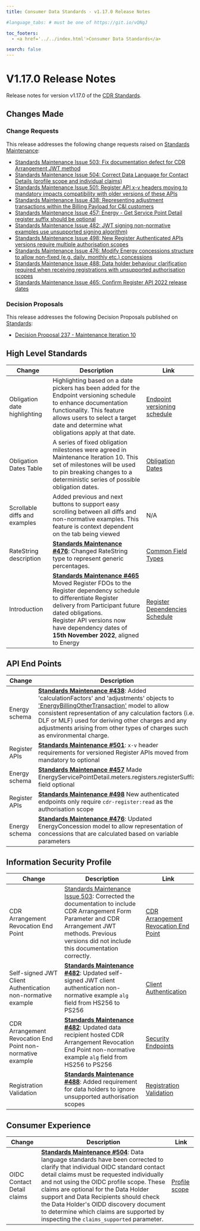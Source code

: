```yaml
---
title: Consumer Data Standards - v1.17.0 Release Notes

#language_tabs: # must be one of https://git.io/vQNgJ

toc_footers:
  - <a href='../../index.html'>Consumer Data Standards</a>

search: false
---
```


# V1.17.0 Release Notes
Release notes for version v1.17.0 of the [CDR Standards](../../index.html).

## Changes Made
### Change Requests

This release addresses the following change requests raised on [Standards Maintenance](https://github.com/ConsumerDataStandardsAustralia/standards-maintenance/issues):

- [Standards Maintenance Issue 503: Fix documentation defect for CDR Arrangement JWT method](https://github.com/ConsumerDataStandardsAustralia/standards-maintenance/issues/503)
- [Standards Maintenance Issue 504: Correct Data Language for Contact Details (profile scope and individual claims)](https://github.com/ConsumerDataStandardsAustralia/standards-maintenance/issues/504)
- [Standards Maintenance Issue 501: Register API x-v headers moving to mandatory impacts compatibility with older versions of these APIs](https://github.com/ConsumerDataStandardsAustralia/standards-maintenance/issues/501)
- [Standards Maintenance Issue 438: Representing adjustment transactions within the Billing Payload for C&I customers](https://github.com/ConsumerDataStandardsAustralia/standards-maintenance/issues/438)
- [Standards Maintenance Issue 457: Energy - Get Service Point Detail register suffix should be optional](https://github.com/ConsumerDataStandardsAustralia/standards-maintenance/issues/457)
- [Standards Maintenance Issue 482: JWT signing non-normative examples use unsupported signing algorithm)](https://github.com/ConsumerDataStandardsAustralia/standards-maintenance/issues/482)
- [Standards Maintenance Issue 498: New Register Authenticated APIs versions require multiple authorisation scopes](https://github.com/ConsumerDataStandardsAustralia/standards-maintenance/issues/498)
- [Standards Maintenance Issue 476: Modify Energy concessions structure to allow non-fixed (e.g. daily, monthly etc.) concessions](https://github.com/ConsumerDataStandardsAustralia/standards-maintenance/issues/476)
- [Standards Maintenance Issue 488: Data holder behaviour clarification required when receiving registrations with unsupported authorisation scopes](https://github.com/ConsumerDataStandardsAustralia/standards-maintenance/issues/488)
- [Standards Maintenance Issue 465: Confirm Register API 2022 release dates](https://github.com/ConsumerDataStandardsAustralia/standards-maintenance/issues/465)

### Decision Proposals

This release addresses the following Decision Proposals published on [Standards](https://github.com/ConsumerDataStandardsAustralia/standards/issues):

- [Decision Proposal 237 - Maintenance Iteration 10](https://github.com/ConsumerDataStandardsAustralia/standards/issues/237)


## High Level Standards

|Change|Description|Link|
|------|-----------|----|
| Obligation date highlighting | Highlighting based on a date pickers has been added for the Endpoint versioning schedule to enhance documentation functionality. This feature allows users to select a target date and determine what obligations apply at that date. | [Endpoint versioning schedule](../../includes/endpoint-version-schedule/)
| Obligation Dates Table | A series of fixed obligation milestones were agreed in Maintenance Iteration 10. This set of milestones will be used to pin breaking changes to a deterministic series of possible obligation dates. | [Obligation Dates]() |
| Scrollable diffs and examples | Added previous and next buttons to support easy scrolling between all diffs and non-normative examples. This feature is context dependent on the tab being viewed | N/A |
| RateString description | [**Standards Maintenance #476**](https://github.com/ConsumerDataStandardsAustralia/standards-maintenance/issues/476): Changed RateString type to represent generic percentages. | [Common Field Types](../../#common-field-types)
| Introduction | [**Standards Maintenance #465**](https://github.com/ConsumerDataStandardsAustralia/standards-maintenance/issues/465) Moved Register FDOs to the Register dependency schedule to differentiate Register delivery from Participant future dated obligations. </br> Register API versions now have dependency dates of **15th November 2022**, aligned to Energy | [Register Dependencies Schedule](../../#register-dependencies-schedule) |

## API End Points

|Change|Description|Link|
|------|-----------|----|
| Energy schema | [**Standards Maintenance #438**](https://github.com/ConsumerDataStandardsAustralia/standards-maintenance/issues/438): Added 'calculationFactors' and 'adjustments' objects to ['EnergyBillingOtherTransaction'](../../#tocSenergybillingothertransaction) model to allow consistent representation of any calculation factors (i.e. DLF or MLF) used for deriving other charges and any adjustments arising from other types of charges such as environmental charge. | [Energy Schema](../../#energy-apis) |
| Register APIs | [**Standards Maintenance #501**](https://github.com/ConsumerDataStandardsAustralia/standards-maintenance/issues/501): `x-v` header requirements for versioned Register APIs moved from mandatory to optional | [Register APIs](../../index.html#register-apis) | 
| Energy schema | [**Standards Maintenance #457**](https://github.com/ConsumerDataStandardsAustralia/standards-maintenance/issues/457) Made EnergyServicePointDetail.meters.registers.registerSuffix field optional | [Energy Schema](../../#energy-apis) |
| Register APIs | [**Standards Maintenance #498**](https://github.com/ConsumerDataStandardsAustralia/standards-maintenance/issues/498) New authenticated endpoints only require `cdr-register:read` as the authorisation scope | [Register APIs](../../#register-apis) |
| Energy schema | [**Standards Maintenance #476**](https://github.com/ConsumerDataStandardsAustralia/standards-maintenance/issues/476): Updated EnergyConcession model to allow representation of concessions that are calculated based on variable parameters | [Energy Schema](../../#energy-apis) |

## Information Security Profile

|Change|Description|Link|
|------|-----------|----|
| CDR Arrangement Revocation End Point | [Standards Maintenance Issue 503](https://github.com/ConsumerDataStandardsAustralia/standards-maintenance/issues/503): Corrected the documentation to include CDR Arrangement Form Parameter and CDR Arrangement JWT methods. Previous versions did not include this documentation correctly. | [CDR Arrangement Revocation End Point](../../#cdr-arrangement-revocation-end-point)
| Self-signed JWT Client Authentication non-normative example | [**Standards Maintenance #482**](https://github.com/ConsumerDataStandardsAustralia/standards-maintenance/issues/482): Updated self-signed JWT client authentication non-normative example `alg` field from HS256 to PS256 | [Client Authentication](../../index.html#client-authentication) |
| CDR Arrangement Revocation End Point non-normative example | [**Standards Maintenance #482**](https://github.com/ConsumerDataStandardsAustralia/standards-maintenance/issues/482): Updated data recipient hosted CDR Arrangement Revocation End Point non-normative example `alg` field from HS256 to PS256 | [Security Endpoints](../../index.html#security-endpoints) |
| Registration Validation | [**Standards Maintenance #488**](https://github.com/ConsumerDataStandardsAustralia/standards-maintenance/issues/488): Added requirement for data holders to ignore unsupported authorisation scopes | [Registration Validation](../../index.html#registration-validation) |

## Consumer Experience

|Change|Description|Link|
|------|-----------|----|
| OIDC Contact Detail claims | [**Standards Maintenance #504**](https://github.com/ConsumerDataStandardsAustralia/standards-maintenance/issues/504): Data language standards have been corrected to clarify that individual OIDC standard contact detail claims must be requested individually and not using the OIDC profile scope. These claims are optional for the Data Holder support and Data Recipients should check the Data Holder's OIDD discovery document to determine which claims are supported by inspecting the `claims_supported` parameter. | [Profile scope](../../#profile-scope) |
